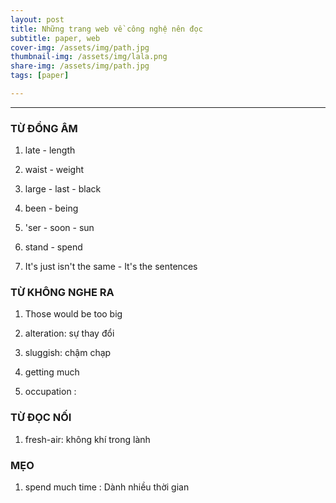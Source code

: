 ```yaml
---
layout: post
title: Những trang web về công nghệ nên đọc
subtitle: paper, web
cover-img: /assets/img/path.jpg
thumbnail-img: /assets/img/lala.png
share-img: /assets/img/path.jpg
tags: [paper]

---
```



<style TYPE="text/css">
code.has-jax {font: inherit; font-size: 100%; background: inherit; border: inherit;}
</style>
<script type="text/x-mathjax-config">
MathJax.Hub.Config({
    tex2jax: {
        inlineMath: [['$','$'], ['\\(','\\)']],
        skipTags: ['script', 'noscript', 'style', 'textarea', 'pre'] // removed 'code' entry
    }
});
MathJax.Hub.Queue(function() {
    var all = MathJax.Hub.getAllJax(), i;
    for(i = 0; i < all.length; i += 1) {
        all[i].SourceElement().parentNode.className += ' has-jax';
    }
});
</script>
<script type="text/javascript" src="https://cdnjs.cloudflare.com/ajax/libs/mathjax/2.7.4/MathJax.js?config=TeX-AMS_HTML-full"></script>

----------------

### TỪ ĐỒNG ÂM
1. late - length

2. waist - weight

3. large - last - black

4. been - being

5. 'ser - soon - sun 

6. stand - spend 

7. It's just isn't the same - It's the sentences



### TỪ KHÔNG NGHE RA

1. Those would be too big

2. alteration: sự thay đổi

3. sluggish: chậm chạp

4. getting much

5. occupation : 

### TỪ ĐỌC NỐI

1. fresh-air: không khí trong lành

### MẸO

1. spend much time : Dành nhiều thời gian











